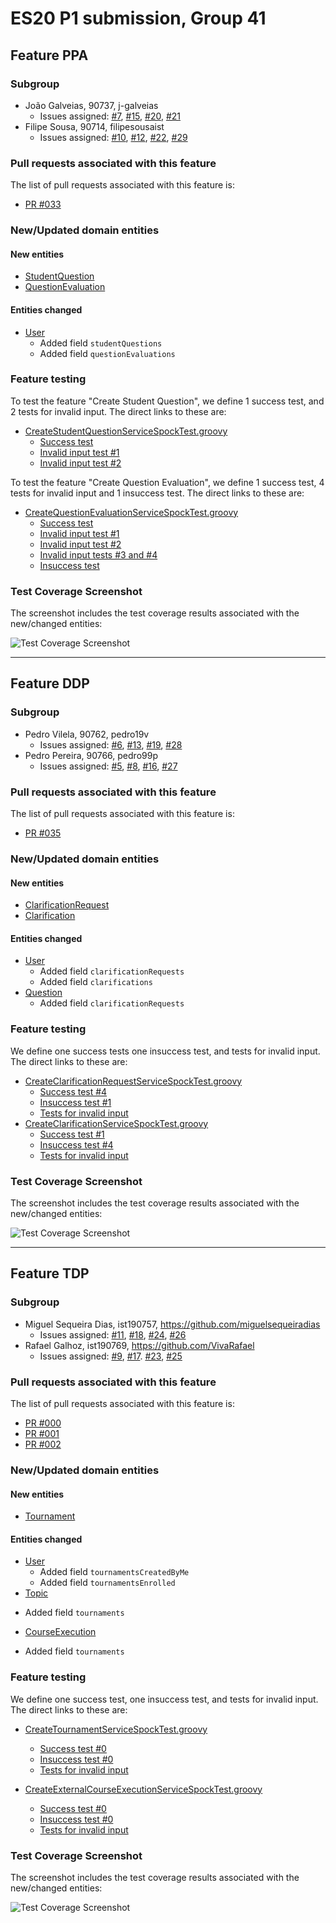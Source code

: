 # ES20 P1 submission, Group 41

## Feature PPA

### Subgroup
 - João Galveias, 90737, j-galveias
   + Issues assigned: [#7](https://github.com/tecnico-softeng/es20tg_41-project/issues/7), [#15](https://github.com/tecnico-softeng/es20tg_41-project/issues/15), [#20](https://github.com/tecnico-softeng/es20tg_41-project/issues/20), [#21](https://github.com/tecnico-softeng/es20tg_41-project/issues/21)
 - Filipe Sousa, 90714, filipesousaist
   + Issues assigned: [#10](https://github.com/tecnico-softeng/es20tg_41-project/issues/10), [#12](https://github.com/tecnico-softeng/es20tg_41-project/issues/12), [#22](https://github.com/tecnico-softeng/es20tg_41-project/issues/22), [#29](https://github.com/tecnico-softeng/es20tg_41-project/issues/29)
 
### Pull requests associated with this feature

The list of pull requests associated with this feature is:

 - [PR #033](https://github.com/tecnico-softeng/es20tg_41-project/pull/33)

### New/Updated domain entities

#### New entities
 - [StudentQuestion](https://github.com/tecnico-softeng/es20tg_41-project/blob/develop/backend/src/main/java/pt/ulisboa/tecnico/socialsoftware/tutor/studentQuestion/domain/StudentQuestion.java)
 - [QuestionEvaluation](https://github.com/tecnico-softeng/es20tg_41-project/blob/develop/backend/src/main/java/pt/ulisboa/tecnico/socialsoftware/tutor/studentQuestion/domain/QuestionEvaluation.java)

#### Entities changed
 - [User](https://github.com/tecnico-softeng/es20tg_41-project/blob/develop/backend/src/main/java/pt/ulisboa/tecnico/socialsoftware/tutor/user/User.java)
   + Added field `studentQuestions`
   + Added field `questionEvaluations`
 
### Feature testing

To test the feature "Create Student Question", we define 1 success test, and 2 tests for invalid input. The direct links to these are:

 - [CreateStudentQuestionServiceSpockTest.groovy](https://github.com/tecnico-softeng/es20tg_41-project/blob/develop/backend/src/test/groovy/pt/ulisboa/tecnico/socialsoftware/tutor/studentQuestion/service/CreateStudentQuestionServiceSpockTest.groovy)
    + [Success test](https://github.com/tecnico-softeng/es20tg_41-project/blob/624263e70af5f95c3ce314d92029dfa2d2f4d801/backend/src/test/groovy/pt/ulisboa/tecnico/socialsoftware/tutor/studentQuestion/service/CreateStudentQuestionServiceSpockTest.groovy#L68)
    + [Invalid input test #1](https://github.com/tecnico-softeng/es20tg_41-project/blob/624263e70af5f95c3ce314d92029dfa2d2f4d801/backend/src/test/groovy/pt/ulisboa/tecnico/socialsoftware/tutor/studentQuestion/service/CreateStudentQuestionServiceSpockTest.groovy#L109)
    + [Invalid input test #2](https://github.com/tecnico-softeng/es20tg_41-project/blob/624263e70af5f95c3ce314d92029dfa2d2f4d801/backend/src/test/groovy/pt/ulisboa/tecnico/socialsoftware/tutor/studentQuestion/service/CreateStudentQuestionServiceSpockTest.groovy#L138)

To test the feature "Create Question Evaluation", we define 1 success test, 4 tests for invalid input and 1 insuccess test. The direct links to these are:

 - [CreateQuestionEvaluationServiceSpockTest.groovy](https://github.com/tecnico-softeng/es20tg_41-project/blob/develop/backend/src/test/groovy/pt/ulisboa/tecnico/socialsoftware/tutor/studentQuestion/service/CreateQuestionEvaluationServiceSpockTest.groovy)
    + [Success test](https://github.com/tecnico-softeng/es20tg_41-project/blob/624263e70af5f95c3ce314d92029dfa2d2f4d801/backend/src/test/groovy/pt/ulisboa/tecnico/socialsoftware/tutor/studentQuestion/service/CreateQuestionEvaluationServiceSpockTest.groovy#L120)
    + [Invalid input test #1](https://github.com/tecnico-softeng/es20tg_41-project/blob/624263e70af5f95c3ce314d92029dfa2d2f4d801/backend/src/test/groovy/pt/ulisboa/tecnico/socialsoftware/tutor/studentQuestion/service/CreateQuestionEvaluationServiceSpockTest.groovy#L147)
    + [Invalid input test #2](https://github.com/tecnico-softeng/es20tg_41-project/blob/624263e70af5f95c3ce314d92029dfa2d2f4d801/backend/src/test/groovy/pt/ulisboa/tecnico/socialsoftware/tutor/studentQuestion/service/CreateQuestionEvaluationServiceSpockTest.groovy#L165)
    + [Invalid input tests #3 and #4](https://github.com/tecnico-softeng/es20tg_41-project/blob/624263e70af5f95c3ce314d92029dfa2d2f4d801/backend/src/test/groovy/pt/ulisboa/tecnico/socialsoftware/tutor/studentQuestion/service/CreateQuestionEvaluationServiceSpockTest.groovy#L183)
    + [Insuccess test](https://github.com/tecnico-softeng/es20tg_41-project/blob/624263e70af5f95c3ce314d92029dfa2d2f4d801/backend/src/test/groovy/pt/ulisboa/tecnico/socialsoftware/tutor/studentQuestion/service/CreateQuestionEvaluationServiceSpockTest.groovy#L203)

### Test Coverage Screenshot

The screenshot includes the test coverage results associated with the new/changed entities:

![Test Coverage Screenshot](http://web.tecnico.ulisboa.pt/~ist190714/ES/E1/coverage/ppa.png)

---

## Feature DDP

### Subgroup
 - Pedro Vilela, 90762, pedro19v
   + Issues assigned: [#6](https://github.com/tecnico-softeng/es20tg_41-project/issues/6), [#13](https://github.com/tecnico-softeng/es20tg_41-project/issues/13), 
   [#19](https://github.com/tecnico-softeng/es20tg_41-project/issues/19), [#28](https://github.com/tecnico-softeng/es20tg_41-project/issues/28)
 - Pedro Pereira, 90766, pedro99p
   + Issues assigned: [#5](https://github.com/tecnico-softeng/es20tg_41-project/issues/5), [#8](https://github.com/tecnico-softeng/es20tg_41-project/issues/8),
    [#16](https://github.com/tecnico-softeng/es20tg_41-project/issues/16), [#27](https://github.com/tecnico-softeng/es20tg_41-project/issues/27)
 
### Pull requests associated with this feature

The list of pull requests associated with this feature is:

 - [PR #035](https://github.com/tecnico-softeng/es20tg_41-project/pull/35)


### New/Updated domain entities

#### New entities
 - [ClarificationRequest](https://github.com)
 - [Clarification](https://github.com)

#### Entities changed
 - [User](https://github.com)
   + Added field `clarificationRequests`
   + Added field `clarifications`
 - [Question](https://github.com)
   + Added field `clarificationRequests`
 
### Feature testing

We define one success tests one insuccess test, and tests for invalid input. The direct links to these are:

 - [CreateClarificationRequestServiceSpockTest.groovy](https://github.com/socialsoftware/quizzes-tutor/blob/31ba9bd5f5ddcbab61f1c4b2daca7331ad099f98/backend/src/test/groovy/pt/ulisboa/tecnico/socialsoftware/tutor/administration/service/CreateExternalCourseExecutionServiceSpockTest.groovy)
    + [Success test #4](https://github.com/socialsoftware/quizzes-tutor/blob/31ba9bd5f5ddcbab61f1c4b2daca7331ad099f98/backend/src/test/groovy/pt/ulisboa/tecnico/socialsoftware/tutor/administration/service/CreateExternalCourseExecutionServiceSpockTest.groovy#L39)
    + [Insuccess test #1](https://github.com/socialsoftware/quizzes-tutor/blob/31ba9bd5f5ddcbab61f1c4b2daca7331ad099f98/backend/src/test/groovy/pt/ulisboa/tecnico/socialsoftware/tutor/administration/service/CreateExternalCourseExecutionServiceSpockTest.groovy#L104)
    + [Tests for invalid input](https://github.com/socialsoftware/quizzes-tutor/blob/31ba9bd5f5ddcbab61f1c4b2daca7331ad099f98/backend/src/test/groovy/pt/ulisboa/tecnico/socialsoftware/tutor/administration/service/CreateExternalCourseExecutionServiceSpockTest.groovy#L145)
 - [CreateClarificationServiceSpockTest.groovy](https://github.com/socialsoftware/quizzes-tutor/blob/31ba9bd5f5ddcbab61f1c4b2daca7331ad099f98/backend/src/test/groovy/pt/ulisboa/tecnico/socialsoftware/tutor/administration/service/CreateExternalCourseExecutionServiceSpockTest.groovy)
    + [Success test #1](https://github.com/socialsoftware/quizzes-tutor/blob/31ba9bd5f5ddcbab61f1c4b2daca7331ad099f98/backend/src/test/groovy/pt/ulisboa/tecnico/socialsoftware/tutor/administration/service/CreateExternalCourseExecutionServiceSpockTest.groovy#L39)
    + [Insuccess test #4](https://github.com/socialsoftware/quizzes-tutor/blob/31ba9bd5f5ddcbab61f1c4b2daca7331ad099f98/backend/src/test/groovy/pt/ulisboa/tecnico/socialsoftware/tutor/administration/service/CreateExternalCourseExecutionServiceSpockTest.groovy#L104)
    + [Tests for invalid input](https://github.com/socialsoftware/quizzes-tutor/blob/31ba9bd5f5ddcbab61f1c4b2daca7331ad099f98/backend/src/test/groovy/pt/ulisboa/tecnico/socialsoftware/tutor/administration/service/CreateExternalCourseExecutionServiceSpockTest.groovy#L145)


### Test Coverage Screenshot

The screenshot includes the test coverage results associated with the new/changed entities:

![Test Coverage Screenshot](http://web.tecnico.ulisboa.pt/~ist190714/ES/E1/coverage/ddp.png)

---


## Feature TDP

### Subgroup
 - Miguel Sequeira Dias, ist190757, https://github.com/miguelsequeiradias
   + Issues assigned: [#11](https://github.com/tecnico-softeng/es20tg_41-project/issues/11), [#18](https://github.com/tecnico-softeng/es20tg_41-project/issues/18), [#24](https://github.com/tecnico-softeng/es20tg_41-project/issues/24), [#26](https://github.com/tecnico-softeng/es20tg_41-project/issues/26)
 - Rafael Galhoz, ist190769, https://github.com/VivaRafael
   + Issues assigned: [#9]([#18](https://github.com/tecnico-softeng/es20tg_41-project/issues/9)), [#17]([#18](https://github.com/tecnico-softeng/es20tg_41-project/issues/17)). [#23](https://github.com/tecnico-softeng/es20tg_41-project/issues/18), [#25](https://github.com/tecnico-softeng/es20tg_41-project/issues/25)
 
### Pull requests associated with this feature

The list of pull requests associated with this feature is:

 - [PR #000](https://github.com)
 - [PR #001](https://github.com)
 - [PR #002](https://github.com)


### New/Updated domain entities

#### New entities
 - [Tournament](https://github.com/tecnico-softeng/es20tg_41-project/blob/tdp/backend/src/main/java/pt/ulisboa/tecnico/socialsoftware/tutor/tournament/domain/Tournament.java#L18)

#### Entities changed
 - [User](https://github.com/tecnico-softeng/es20tg_41-project/blob/tdp/backend/src/main/java/pt/ulisboa/tecnico/socialsoftware/tutor/user/User.java#L20)
   + Added field `tournamentsCreatedByMe`
   + Added field `tournamentsEnrolled`
  - [Topic](https://github.com/tecnico-softeng/es20tg_41-project/blob/tdp/backend/src/main/java/pt/ulisboa/tecnico/socialsoftware/tutor/question/domain/Topic.java#L11)
   + Added field `tournaments`
  - [CourseExecution](https://github.com/tecnico-softeng/es20tg_41-project/blob/tdp/backend/src/main/java/pt/ulisboa/tecnico/socialsoftware/tutor/course/Course.java#L19)
   + Added field `tournaments`

 
### Feature testing

We define one success test, one insuccess test, and tests for invalid input. The direct links to these are:

 - [CreateTournamentServiceSpockTest.groovy](https://github.com/tecnico-softeng/es20tg_41-project/blob/tdp/backend/src/test/groovy/pt/ulisboa/tecnico/socialsoftware/tutor/tournament/service/CreateTournamentServiceSpockTest.groovy#L25)
    + [Success test #0](https://github.com/tecnico-softeng/es20tg_41-project/blob/tdp/backend/src/test/groovy/pt/ulisboa/tecnico/socialsoftware/tutor/tournament/service/CreateTournamentServiceSpockTest.groovy#L116)
    + [Insuccess test #0](https://github.com/tecnico-softeng/es20tg_41-project/blob/tdp/backend/src/test/groovy/pt/ulisboa/tecnico/socialsoftware/tutor/tournament/service/CreateTournamentServiceSpockTest.groovy#L237)
    + [Tests for invalid input](https://github.com/tecnico-softeng/es20tg_41-project/blob/tdp/backend/src/test/groovy/pt/ulisboa/tecnico/socialsoftware/tutor/tournament/service/CreateTournamentServiceSpockTest.groovy#L166)

 - [CreateExternalCourseExecutionServiceSpockTest.groovy](https://github.com/tecnico-softeng/es20tg_41-project/blob/tdp/backend/src/test/groovy/pt/ulisboa/tecnico/socialsoftware/tutor/tournament/service/EnrollTournamentServiceSpockTest.groovy#L26)
    + [Success test #0](https://github.com/tecnico-softeng/es20tg_41-project/blob/tdp/backend/src/test/groovy/pt/ulisboa/tecnico/socialsoftware/tutor/tournament/service/EnrollTournamentServiceSpockTest.groovy#120)
    + [Insuccess test #0](https://github.com/tecnico-softeng/es20tg_41-project/blob/tdp/backend/src/test/groovy/pt/ulisboa/tecnico/socialsoftware/tutor/tournament/service/EnrollTournamentServiceSpockTest.groovy#139)
    + [Tests for invalid input](https://github.com/tecnico-softeng/es20tg_41-project/blob/tdp/backend/src/test/groovy/pt/ulisboa/tecnico/socialsoftware/tutor/tournament/service/EnrollTournamentServiceSpockTest.groovy#139)


### Test Coverage Screenshot

The screenshot includes the test coverage results associated with the new/changed entities:

![Test Coverage Screenshot](http://web.tecnico.ulisboa.pt/~ist190714/ES/E1/coverage/tdp.png)
